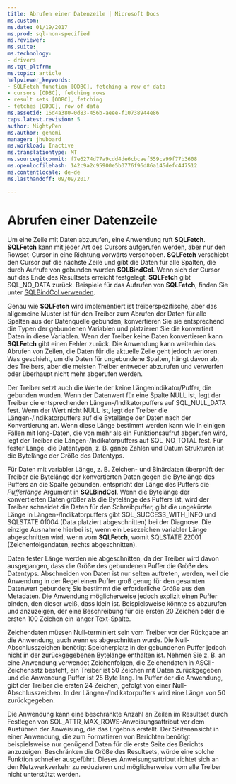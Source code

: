 ```yaml
---
title: Abrufen einer Datenzeile | Microsoft Docs
ms.custom: 
ms.date: 01/19/2017
ms.prod: sql-non-specified
ms.reviewer: 
ms.suite: 
ms.technology:
- drivers
ms.tgt_pltfrm: 
ms.topic: article
helpviewer_keywords:
- SQLFetch function [ODBC], fetching a row of data
- cursors [ODBC], fetching rows
- result sets [ODBC], fetching
- fetches [ODBC], row of data
ms.assetid: 16d4a380-0d83-456b-aeee-f10738944e86
caps.latest.revision: 5
author: MightyPen
ms.author: genemi
manager: jhubbard
ms.workload: Inactive
ms.translationtype: MT
ms.sourcegitcommit: f7e6274d77a9cdd4de6cbcaef559ca99f77b3608
ms.openlocfilehash: 142c9a2c95900e5b3776f96d86a145defc447512
ms.contentlocale: de-de
ms.lasthandoff: 09/09/2017

---
```

# <a name="fetching-a-row-of-data"></a>Abrufen einer Datenzeile
Um eine Zeile mit Daten abzurufen, eine Anwendung ruft **SQLFetch**. **SQLFetch** kann mit jeder Art des Cursors aufgerufen werden, aber nur den Rowset-Cursor in eine Richtung vorwärts verschoben. **SQLFetch** verschiebt den Cursor auf die nächste Zeile und gibt die Daten für alle Spalten, die durch Aufrufe von gebunden wurden **SQLBindCol**. Wenn sich der Cursor auf das Ende des Resultsets erreicht festgelegt, **SQLFetch** gibt SQL_NO_DATA zurück. Beispiele für das Aufrufen von **SQLFetch**, finden Sie unter [SQLBindCol verwenden](../../../odbc/reference/develop-app/using-sqlbindcol.md).  
  
 Genau wie **SQLFetch** wird implementiert ist treiberspezifische, aber das allgemeine Muster ist für den Treiber zum Abrufen der Daten für alle Spalten aus der Datenquelle gebunden, konvertieren Sie sie entsprechend die Typen der gebundenen Variablen und platzieren Sie die konvertiert Daten in diese Variablen. Wenn der Treiber keine Daten konvertieren kann **SQLFetch** gibt einen Fehler zurück. Die Anwendung kann weiterhin das Abrufen von Zeilen, die Daten für die aktuelle Zeile geht jedoch verloren. Was geschieht, um die Daten für ungebundene Spalten, hängt davon ab, des Treibers, aber die meisten Treiber entweder abzurufen und verwerfen oder überhaupt nicht mehr abgerufen werden.  
  
 Der Treiber setzt auch die Werte der keine Längenindikator/Puffer, die gebunden wurden. Wenn der Datenwert für eine Spalte NULL ist, legt der Treiber die entsprechenden Längen-/Indikatorpuffers auf SQL_NULL_DATA fest. Wenn der Wert nicht NULL ist, legt der Treiber die Längen-/Indikatorpuffers auf die Bytelänge der Daten nach der Konvertierung an. Wenn diese Länge bestimmt werden kann wie in einigen Fällen mit long-Daten, die von mehr als ein Funktionsaufruf abgerufen wird, legt der Treiber die Längen-/Indikatorpuffers auf SQL_NO_TOTAL fest. Für fester Länge, die Datentypen, z. B. ganze Zahlen und Datum Strukturen ist die Bytelänge der Größe des Datentyps.  
  
 Für Daten mit variabler Länge, z. B. Zeichen- und Binärdaten überprüft der Treiber die Bytelänge der konvertierten Daten gegen die Bytelänge des Puffers an die Spalte gebunden. entspricht der Länge des Puffers die *Pufferlänge* Argument in **SQLBindCol**. Wenn die Bytelänge der konvertierten Daten größer als die Bytelänge des Puffers ist, wird der Treiber schneidet die Daten für den Schreibpuffer, gibt die ungekürzte Länge in Längen-/Indikatorpuffers gibt SQL_SUCCESS_WITH_INFO und SQLSTATE 01004 (Data platziert abgeschnitten) bei der Diagnose. Die einzige Ausnahme hierbei ist, wenn ein Lesezeichen variabler Länge abgeschnitten wird, wenn vom **SQLFetch**, womit SQLSTATE 22001 (Zeichenfolgendaten, rechts abgeschnitten).  
  
 Daten fester Länge werden nie abgeschnitten, da der Treiber wird davon ausgegangen, dass die Größe des gebundenen Puffer die Größe des Datentyps. Abschneiden von Daten ist nur selten auftreten, werden, weil die Anwendung in der Regel einen Puffer groß genug für den gesamten Datenwert gebunden; Sie bestimmt die erforderliche Größe aus den Metadaten. Die Anwendung möglicherweise jedoch explizit einen Puffer binden, den dieser weiß, dass klein ist. Beispielsweise könnte es abzurufen und anzuzeigen, der eine Beschreibung für die ersten 20 Zeichen oder die ersten 100 Zeichen ein langer Text-Spalte.  
  
 Zeichendaten müssen Null-terminiert sein vom Treiber vor der Rückgabe an die Anwendung, auch wenn es abgeschnitten wurde. Die Null-Abschlusszeichen benötigt Speicherplatz in der gebundenen Puffer jedoch nicht in der zurückgegebenen Bytelänge enthalten ist. Nehmen Sie z. B. an eine Anwendung verwendet Zeichenfolgen, die Zeichendaten in ASCII-Zeichensatz besteht, ein Treiber ist 50 Zeichen mit Daten zurückgegeben und die Anwendung Puffer ist 25 Byte lang. Im Puffer der die Anwendung, gibt der Treiber die ersten 24 Zeichen, gefolgt von einer Null-Abschlusszeichen. In der Längen-/Indikatorpuffers wird eine Länge von 50 zurückgegeben.  
  
 Die Anwendung kann eine beschränkte Anzahl an Zeilen im Resultset durch Festlegen von SQL_ATTR_MAX_ROWS-Anweisungsattribut vor dem Ausführen der Anweisung, die das Ergebnis erstellt. Der Seitenansicht in einer Anwendung, die zum Formatieren von Berichten benötigt beispielsweise nur genügend Daten für die erste Seite des Berichts anzuzeigen. Beschränken die Größe des Resultsets, würde eine solche Funktion schneller ausgeführt. Dieses Anweisungsattribut richtet sich an den Netzwerkverkehr zu reduzieren und möglicherweise vom alle Treiber nicht unterstützt werden.

